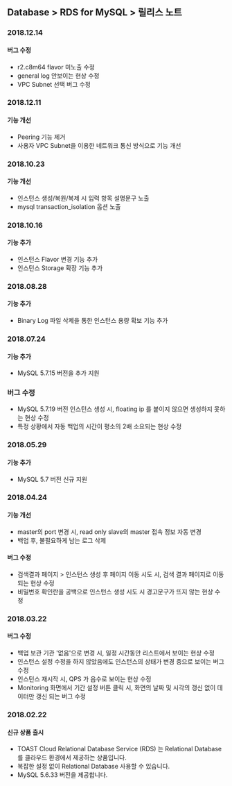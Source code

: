 ## Database > RDS for MySQL > 릴리스 노트

### 2018.12.14

#### 버그 수정

* r2.c8m64 flavor 미노출 수정
* general log 안보이는 현상 수정
* VPC Subnet 선택 버그 수정

### 2018.12.11

#### 기능 개선

* Peering 기능 제거
* 사용자 VPC Subnet을 이용한 네트워크 통신 방식으로 기능 개선

### 2018.10.23

#### 기능 개선

* 인스턴스 생성/복원/복제 시 입력 항목 설명문구 노출
* mysql transaction_isolation 옵션 노출

### 2018.10.16

#### 기능 추가

* 인스턴스 Flavor 변경 기능 추가
* 인스턴스 Storage 확장 기능 추가

### 2018.08.28

#### 기능 추가

* Binary Log 파일 삭제을 통한 인스턴스 용량 확보 기능 추가

### 2018.07.24

#### 기능 추가

* MySQL 5.7.15 버전을 추가 지원

### 버그 수정

* MySQL 5.7.19 버전 인스턴스 생성 시, floating ip 를 붙이지 않으면 생성하지 못하는 현상 수정
* 특정 상황에서 자동 백업의 시간이 평소의 2배 소요되는 현상 수정 

### 2018.05.29

#### 기능 추가

* MySQL 5.7 버전 신규 지원

### 2018.04.24

#### 기능 개선

* master의 port 변경 시, read only slave의 master 접속 정보 자동 변경
* 백업 후, 불필요하게 남는 로그 삭제

#### 버그 수정

* 검색결과 페이지 > 인스턴스 생성 후 페이지 이동 시도 시, 검색 결과 페이지로 이동되는 현상 수정
* 비밀번호 확인란을 공백으로 인스턴스 생성 시도 시 경고문구가 뜨지 않는 현상 수정

### 2018.03.22

#### 버그 수정

* 백업 보관 기관 '없음'으로 변경 시, 일정 시간동안 리스트에서 보이는 현상 수정
* 인스턴스 설정 수정을 하지 않았음에도 인스턴스의 상태가 변경 중으로 보이는 버그 수정
* 인스턴스 재시작 시, QPS 가 음수로 보이는 현상 수정
* Monitoring 화면에서 기간 설정 버튼 클릭 시, 화면의 날짜 및 시각의 갱신 없이 데이터만 갱신 되는 버그 수정

### 2018.02.22

#### 신규 상품 출시

* TOAST Cloud Relational Database Service (RDS) 는 Relational Database 를 클라우드 환경에서 제공하는 상품입니다.
* 복잡한 설정 없이 Relational Database 사용할 수 있습니다.
* MySQL 5.6.33 버전을 제공합니다.

